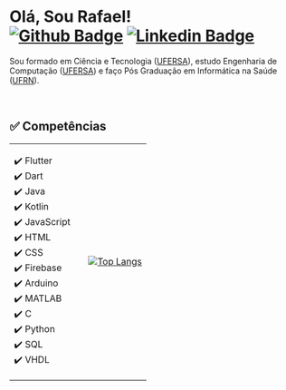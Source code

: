 # Olá, Sou Rafael! <br> [![Github Badge](https://img.shields.io/badge/-Github-000?style=flat-square&logo=Github&logoColor=white&link=https://github.com/RafaAbranttes)](https://github.com/RafaAbranttes) <ls> [![Linkedin Badge](https://img.shields.io/badge/-LinkedIn-blue?style=flat-square&logo=Linkedin&logoColor=white&link=https://www.linkedin.com/in/rafael-a-186b681a1/)](https://www.linkedin.com/in/rafael-a-186b681a1/)

Sou formado em Ciência e Tecnologia ([UFERSA](https://ufersa.edu.br/)), estudo Engenharia de Computação ([UFERSA](https://ufersa.edu.br/)) e faço Pós Graduação em Informática na Saúde ([UFRN](https://www.ufrn.br/)). 

<br>

## ✅ Competências 

<table align = "center">

<tr>
<td>

<div > 

✔️ Flutter<br>
✔️ Dart<br>
✔️ Java<br>
✔️ Kotlin<br>
✔️ JavaScript<br>
✔️ HTML<br>
✔️ CSS<br>
✔️ Firebase<br>
✔️ Arduino<br>
✔️ MATLAB<br>
✔️ C<br>
✔️ Python<br>
✔️ SQL<br>
✔️ VHDL<br>
  
</div>  

</td>

<td> </td> 

<td>

<div> 


[![Top Langs](https://github-readme-stats.vercel.app/api/top-langs/?username=RafaAbranttes&layout=compact&theme=radical&bg_color=30,0d0d0d,191919&title_color=fff&text_color=fff&icon_color=79ff97)](https://github.com/anuraghazra/github-readme-stats)
</div>  

</td>

</tr>




</table>
